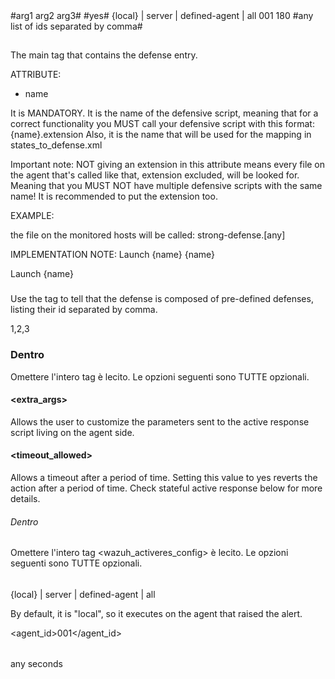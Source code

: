 <defenses-definition>
    <!-- List every defense node replicating this syntax -->
    <defense name="#any def name#" id="#any number#">
        <command> <!-- OPTIONAL Start of the Wazuh "command" configuration for the defense -->
            <extra_args>#arg1 arg2 arg3#</extra_args> <!-- OPTIONAL This is Wazuh's <extra_args> tag in command. The arguments for the defensive script. -->
            <timeout_allowed>#yes#</timeout_allowed>  <!-- OPTIONAL Activate the <timeout> tag inside of the next <wazuh_activeres_config> -->
        </command>
        <active-response> <!-- OPTIONAL Start of the Wazuh "active-response" configuration for the defense -->
            <location>{local} | server | defined-agent | all</location> <!-- OPTIONAL Specify where to execute the script once the node is reached -->
            <agent_id>001</agent_id> <!-- OPTIONAL Only with "defined-agent" declared in <location> -->
            <timeout>180</timeout> <!-- OPTIONAL Seconds after which the response is reverted. You must have <timeout_allowed> on the command section -->
        </active-response> 
    </defense>
    <!-- After defining some defenses, if you need a combination of them -->
    <defense name="any def name#">
        <defenses-together>#any list of ids separated by comma#</defenses-together>
        <!-- Do NOT add other tags here. They will be ignored. -->
    </defense>
</defenses-definition>



## <defense>

The main tag that contains the defense entry.

ATTRIBUTE:

- name

It is MANDATORY.
It is the name of the defensive script, meaning that for a correct functionality you MUST
call your defensive script with this format:
{name}.extension
Also, it is the name that will be used for the mapping in states_to_defense.xml

Important note:
NOT giving an extension in this attribute means every file on the agent that's called like that, extension excluded, will be looked for.
Meaning that you MUST NOT have multiple defensive scripts with the same name!
It is recommended to put the extension too.

EXAMPLE:
<defense name="strong-defense">

the file on the monitored hosts will be called:
strong-defense.[any]

IMPLEMENTATION NOTE:
<command>
    <name>Launch {name}</name>
    <executable>{name}</executable>
<command>

<active-response>
    <command>Launch {name}</command>
</active-response>


### <defenses-together>

Use the tag to tell that the defense is composed of pre-defined defenses,
listing their id separated by comma.

<defense name="Union of 1 2 3">
    <defenses-together>1,2,3</defenses-together>
</defense>


### Dentro <command>
Omettere l'intero tag <command> è lecito.
Le opzioni seguenti sono TUTTE opzionali.

#### <extra_args>

Allows the user to customize the parameters sent to the active response script living on the agent side.

#### <timeout_allowed>

Allows a timeout after a period of time. Setting this value to yes reverts the action after a period of time. Check stateful active response below for more details.

###### Dentro <active-response>
Omettere l'intero tag <wazuh_activeres_config> è lecito.
Le opzioni seguenti sono TUTTE opzionali.

######  <location>

{local} | server | defined-agent | all

By default, it is "local", so it executes on the agent that raised the alert.

<agent_id>001</agent_id> <!-- Only with "defined-agent" declared in <location> -->

###### <timeout>
any seconds
 <!-- Seconds after which the response is reverted -->